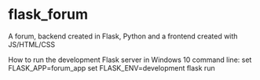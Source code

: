 # flask_forum

A forum, backend created in Flask, Python and a frontend created with JS/HTML/CSS


How to run the development Flask server in Windows 10 command line:
set FLASK_APP=forum_app
set FLASK_ENV=development
flask run
